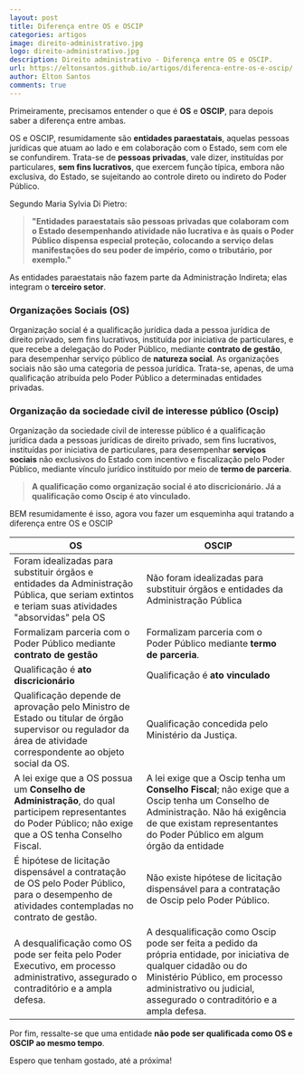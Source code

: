```yaml
---
layout: post
title: Diferença entre OS e OSCIP
categories: artigos
image: direito-administrativo.jpg
logo: direito-administrativo.jpg
description: Direito administrativo - Diferença entre OS e OSCIP.
url: https://eltonsantos.github.io/artigos/diferenca-entre-os-e-oscip/
author: Elton Santos
comments: true
---
```


Primeiramente, precisamos entender o que é **OS** e **OSCIP**, para depois saber a diferença entre ambas.

OS e OSCIP, resumidamente são **entidades paraestatais**, aquelas pessoas jurídicas que atuam
ao lado e em colaboração com o Estado, sem com ele se confundirem. Trata-se de **pessoas privadas**, vale dizer, instituídas por particulares, **sem fins lucrativos**, que exercem função típica, embora não exclusiva, do Estado, se sujeitando ao controle direto ou indireto do Poder Público. 

Segundo Maria Sylvia Di Pietro:
>__"Entidades paraestatais são pessoas privadas que colaboram com o Estado desempenhando atividade não lucrativa e às quais o Poder Público dispensa especial proteção, colocando a serviço delas manifestações do seu poder de império, como o tributário, por exemplo."__

As entidades paraestatais não fazem parte da Administração Indireta; elas integram o **terceiro setor**.

### Organizações Sociais (OS)

Organização social é a qualificação jurídica dada a pessoa jurídica de direito privado, sem fins lucrativos, instituída por iniciativa de particulares, e que recebe a delegação do Poder Público, mediante **contrato de gestão**, para desempenhar serviço público de **natureza social**. As organizações sociais não são uma categoria de pessoa jurídica. Trata-se, apenas, de uma qualificação atribuída pelo Poder Público a determinadas entidades privadas.

### Organização da sociedade civil de interesse público (Oscip)

Organização da sociedade civil de interesse público é a qualificação jurídica dada a pessoas jurídicas de direito privado, sem fins lucrativos, instituídas por iniciativa de particulares, para desempenhar **serviços sociais** não exclusivos do Estado com incentivo e fiscalização pelo
Poder Público, mediante vínculo jurídico instituído por meio de **termo de parceria**.

>__A qualificação como organização social é ato discricionário. Já a qualificação como Oscip é ato vinculado.__

BEM resumidamente é isso, agora vou fazer um esqueminha aqui tratando a diferença entre OS e OSCIP

OS | OSCIP
--------- | ------
Foram idealizadas para substituir órgãos e entidades da Administração Pública, que seriam extintos e teriam suas atividades "absorvidas" pela OS | Não foram idealizadas para substituir órgãos e entidades da Administração Pública
Formalizam parceria com o Poder Público mediante **contrato de gestão** | Formalizam parceria com o Poder Público mediante **termo de parceria**. 
Qualificação é **ato discricionário** | Qualificação é **ato vinculado**
Qualificação depende de aprovação pelo Ministro de Estado ou titular de órgão supervisor ou regulador da área de atividade correspondente ao objeto social da OS. | Qualificação concedida pelo Ministério da Justiça.
A lei exige que a OS possua um **Conselho de Administração**, do qual participem representantes do Poder Público; não exige que a OS tenha Conselho Fiscal. |  A lei exige que a Oscip tenha um **Conselho Fiscal**; não exige que a Oscip tenha um Conselho de Administração. Não há exigência de que existam representantes do Poder Público em algum órgão da entidade
É hipótese de licitação dispensável a contratação de OS pelo Poder Público, para o desempenho de atividades contempladas no contrato de gestão. | Não existe hipótese de licitação dispensável para a contratação de Oscip pelo Poder Público.
A desqualificação como OS pode ser feita pelo Poder Executivo, em processo administrativo, assegurado o contraditório e a ampla defesa. | A desqualificação como Oscip pode ser feita a pedido da própria entidade, por iniciativa de qualquer cidadão ou do Ministério Público, em processo administrativo ou judicial, assegurado o contraditório e a ampla defesa. 


Por fim, ressalte-se que uma entidade **não pode ser qualificada como OS e OSCIP ao mesmo tempo**. 

Espero que tenham gostado, até a próxima!